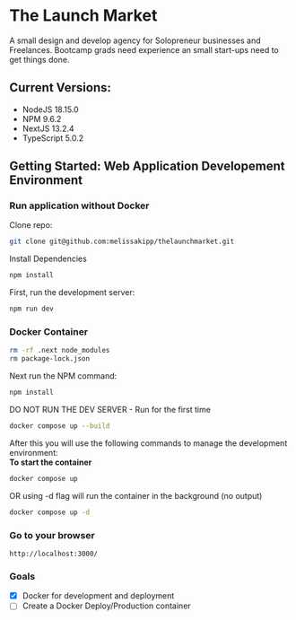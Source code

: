 # The Launch Market
A small design and develop agency for Solopreneur businesses and Freelances. Bootcamp grads need experience an small start-ups need to get things done.

## Current Versions:
- NodeJS 18.15.0
- NPM 9.6.2
- NextJS 13.2.4
- TypeScript 5.0.2

## Getting Started: Web Application Developement Environment
### Run application without Docker
Clone repo:
```bash
git clone git@github.com:melissakipp/thelaunchmarket.git
```
Install Dependencies
```bash
npm install
```

First, run the development server:

```bash
npm run dev 
```

### Docker Container
```bash
rm -rf .next node_modules  
rm package-lock.json
```
Next run the NPM command:
```bash
npm install
```
DO NOT RUN THE DEV SERVER - Run for the first time
```bash
docker compose up --build
```
After this you will use the following commands to manage the development environment:
<br />
**To start the container**
```bash
docker compose up
```
OR using -d flag will run the container in the background (no output)
```bash
docker compose up -d
```

### Go to your browser
```http://localhost:3000/```


### Goals
- [X]  Docker for development and deployment
- [ ]  Create a Docker Deploy/Production container